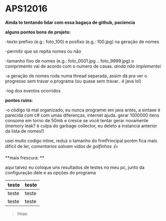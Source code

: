 # APS12016

**Ainda to tentando lidar com essa bagaça de github, paciencia**

**alguns pontos bons do projeto:**

-texto prefixo (e.g.: foto_100) e posfixo  (e.g.: 100.jpg) na geração de nomes

-permitir que se repita nomes ou não

-tamanho fixo de nomes (e.g.: foto_0001.jpg .. foto_9999.jpg) o comprimento vai de acordo com o numero de casas. *ainda não implementei*

-a geração de nomes roda numa thread separada, assim dá pra ver o progresso sem travar o programa (ou quase sem travar.. é java lol)

-log dos eventos ocorridos


**pontos ruins**:

-o código tá mal organizado, eu nunca programei em java antes, a sintaxe é parecida com c# com umas diferenças, internet ajuda.
gerar 1000000 itens consome em torno de 50mb e cresce se você tentar gerar novamente (memory leak? é culpa do garbage collector, eu deleto a instancia anterior da lista de nomes!)

usei muito codigo inline, reduz o tamanho do frmPrincipal porém fica mais dificil de ler, *comentarios salvam vidas de golfinhos :+1:*

**mais frescura: **

aqui talvez eu coloque uns resultados de testes no meu pc, junto da configuração dele e as opções do programa

| teste  | teste |
| ---- | ---- |
| teste  | teste  |
| teste  | teste  |

> lmao
